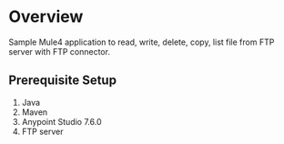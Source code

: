 # Overview
Sample Mule4 application to read, write, delete, copy, list file from FTP server with FTP connector.

## Prerequisite Setup
1. Java
2. Maven
3. Anypoint Studio 7.6.0
4. FTP server
